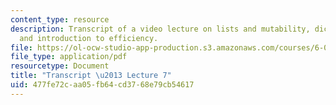 ```yaml
---
content_type: resource
description: Transcript of a video lecture on lists and mutability, dictionaries,
  and introduction to efficiency.
file: https://ol-ocw-studio-app-production.s3.amazonaws.com/courses/6-00-introduction-to-computer-science-and-programming-fall-2008/477fe72caa05fb64cd3768e79cb54617_6-00F08-L07.pdf
file_type: application/pdf
resourcetype: Document
title: "Transcript \u2013 Lecture 7"
uid: 477fe72c-aa05-fb64-cd37-68e79cb54617
---
```

